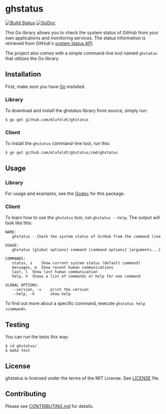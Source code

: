 # ghstatus

[![Build Status](https://travis-ci.org/mlafeldt/ghstatus.svg?branch=master)](https://travis-ci.org/mlafeldt/ghstatus)
[![GoDoc](https://godoc.org/github.com/mlafeldt/ghstatus?status.svg)](https://godoc.org/github.com/mlafeldt/ghstatus)

This Go library allows you to check the system status of GitHub from your own
applications and monitoring services. The status information is retrieved from
GitHub's [system status API].

The project also comes with a simple command-line tool named `ghstatus` that
utilizes the Go library.

## Installation

First, make sure you have [Go] installed.

### Library

To download and install the ghstatus library from source, simply run:

    $ go get github.com/mlafeldt/ghstatus

### Client

To install the `ghstatus` command-line tool, run this:

    $ go get github.com/mlafeldt/ghstatus/cmd/ghstatus

## Usage

### Library

For usage and examples, see the [Godoc] for this package.

### Client

To learn how to use the `ghstatus` tool, run `ghstatus --help`. The output will
look like this:

```
NAME:
   ghstatus - Check the system status of GitHub from the command line

USAGE:
   ghstatus [global options] command [command options] [arguments...]

COMMANDS:
   status, s	Show current system status (default command)
   messages, m	Show recent human communications
   last, l	Show last human communication
   help, h	Shows a list of commands or help for one command

GLOBAL OPTIONS:
   --version, -v	print the version
   --help, -h		show help
```

To find out more about a specific command, execute `ghstatus help <command>`.

## Testing

You can run the tests this way:

    $ cd ghstatus/
    $ make test

## License

ghstatus is licensed under the terms of the MIT License. See [LICENSE](/LICENSE)
file.

## Contributing

Please see [CONTRIBUTING.md](/CONTRIBUTING.md) for details.


[Go]: http://golang.org/doc/install
[Godoc]: http://godoc.org/github.com/mlafeldt/ghstatus
[system status API]: https://status.github.com/api
